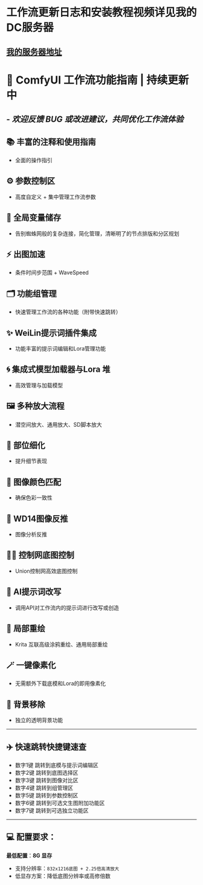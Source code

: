 # 工作流更新日志和安装教程视频详见我的DC服务器
## [我的服务器地址](https://discord.gg/5SNaS6Fp)


# 🌟 **ComfyUI 工作流功能指南 | 持续更新中**
## - *欢迎反馈 BUG 或改进建议，共同优化工作流体验*

## 📚 **丰富的注释和使用指南**
- 全面的操作指引
## ⚙️ **参数控制区**
- 高度自定义 + 集中管理工作流参数
## 🔗 **全局变量储存**
- 告别蜘蛛网般的复杂连接，简化管理，清晰明了的节点排版和分区规划
## ⚡ **出图加速**
- 条件时间步范围 + WaveSpeed
## 🗂️ **功能组管理**
- 快速管理工作流的各种功能（附带快速跳转）
## ✨ **WeiLin提示词插件集成**
- 功能丰富的提示词编辑和Lora管理功能
## 🌀 **集成式模型加载器与Lora 堆**
- 高效管理与加载模型
## 🖼️ **多种放大流程**
- 潜空间放大、通用放大、SD脚本放大
## 👤 **部位细化**
- 提升细节表现
## 🎨 **图像颜色匹配**
- 确保色彩一致性
## 🌟 **WD14图像反推**
- 图像分析反推
## 🙆‍♂️ **控制网底图控制**
- Union控制网高效底图控制
## 🤖 **AI提示词改写**
- 调用API对工作流内的提示词进行改写或创造
## 🎨 **局部重绘**
- Krita 互联高级涂鸦重绘、通用局部重绘
## 🪄 **一键像素化**
- 无需额外下载底模和Lora的即用像素化
## 🌈 **背景移除**
- 独立的透明背景功能
---
## ✈️ **快速跳转快捷键速查**
- 数字1键  跳转到底模与提示词编辑区
- 数字2键  跳转到底图选择区
- 数字3键  跳转到图像对比区
- 数字4键  跳转到组管理区
- 数字5键  跳转到参数控制区
- 数字6键  跳转到可选文生图附加功能区
- 数字7键  跳转到可选独立功能区
---
## 💻 **配置要求：**
**最低配置**：**8G 显存**
- 支持分辨率：`832x1216底图 + 2.25倍高清放大`
- 低显存方案：降低底图分辨率或高修倍数
